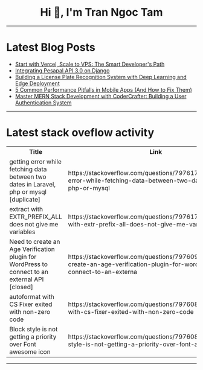 <h1 align="center">Hi 👋, I'm Tran Ngoc Tam</h1>

---

# Latest Blog Posts 
<!-- BLOG-POST-LIST:START -->
- [Start with Vercel, Scale to VPS: The Smart Developer&#39;s Path](https://dev.to/sst21/start-with-vercel-scale-to-vps-the-smart-developers-path-245l)
- [Integrating Pesapal API 3.0 on Django](https://dev.to/joy_nyayieka/integrating-pesapal-api-30-on-django-58i0)
- [Building a License Plate Recognition System with Deep Learning and Edge Deployment](https://dev.to/aneesafolio3/building-a-license-plate-recognition-system-with-deep-learning-and-edge-deployment-ack)
- [5 Common Performance Pitfalls in Mobile Apps &lpar;And How to Fix Them&rpar;](https://dev.to/data_fortune_64fa15d5eff3/5-common-performance-pitfalls-in-mobile-apps-and-how-to-fix-them-417h)
- [Master MERN Stack Development with CoderCrafter: Building a User Authentication System](https://dev.to/himanshu_anand_b6a7606f82/master-mern-stack-development-with-codercrafter-building-a-user-authentication-system-3873)
<!-- BLOG-POST-LIST:END -->

---

# Latest stack oveflow activity
<table>
  <tr><th>Title</th><th>Link</th></tr>
  <!-- STACKOVERFLOW:START --><tr><td>getting error while fetching data between two dates in Laravel, php or mysql [duplicate]</td><td>https://stackoverflow.com/questions/79761770/getting-error-while-fetching-data-between-two-dates-in-laravel-php-or-mysql</td></tr><tr><td>extract with EXTR_PREFIX_ALL does not give me variables</td><td>https://stackoverflow.com/questions/79761738/extract-with-extr-prefix-all-does-not-give-me-variables</td></tr><tr><td>Need to create an Age Verification plugin for WordPress to connect to an external API [closed]</td><td>https://stackoverflow.com/questions/79760993/need-to-create-an-age-verification-plugin-for-wordpress-to-connect-to-an-externa</td></tr><tr><td>autoformat with CS Fixer exited with non-zero code</td><td>https://stackoverflow.com/questions/79760864/autoformat-with-cs-fixer-exited-with-non-zero-code</td></tr><tr><td>Block style is not getting a priority over Font awesome icon</td><td>https://stackoverflow.com/questions/79760805/block-style-is-not-getting-a-priority-over-font-awesome-icon</td></tr><!-- STACKOVERFLOW:END -->
</table>

---


